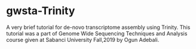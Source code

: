 # gwsta-Trinity
A very brief tutorial for de-novo transcriptome assembly using Trinity. This tutorial was a part of Genome Wide Sequencing Techniques and Analysis course given at Sabanci University Fall,2019 by Ogun Adebali.
